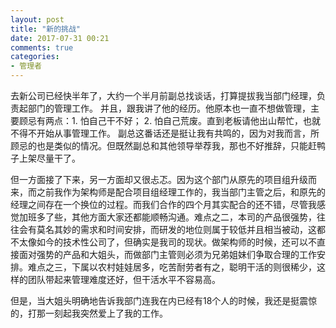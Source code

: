 ```yaml
---
layout: post
title: "新的挑战"
date: 2017-07-31 00:21
comments: true
categories:
- 管理者
---
```



去新公司已经快半年了，大约一个半月前副总找谈话，打算提拔我当部门经理，负责起部门的管理工作。
并且，跟我讲了他的经历。他原本也一直不想做管理，主要顾忌有两点：1. 怕自己干不好； 2. 怕自己荒废。直到老板请他出山帮忙，也就不得不开始从事管理工作。
副总这番话还是挺让我有共鸣的，因为对我而言，所顾忌的也是类似的情况。但既然副总和其他领导举荐我，那也不好推辞，只能赶鸭子上架尽量干了。

但一方面接了下来，另一方面却又很忐忑。因为这个部门从原先的项目组升级而来，而之前我作为架构师是配合项目组经理工作的，我当部门主管之后，和原先的经理之间存在一个换位的过程。而我们合作的四个月其实配合的还不错，尽管我感觉加班多了些，其他方面大家还都能顺畅沟通。难点之二，本司的产品很强势，往往会有莫名其妙的需求和时间安排，而研发的地位则属于较低并且相当被动，这都不太像如今的技术性公司了，但确实是我司的现状。做架构师的时候，还可以不直接面对强势的产品和大姐头，而做部门主管则必须为兄弟姐妹们争取合理的工作安排。难点之三，下属以农村娃娃居多，吃苦耐劳者有之，聪明干活的则很稀少，这样的团队带起来管理难度还好，但干活水平不容易高。

但是，当大姐头明确地告诉我部门连我在内已经有18个人的时候，我还是挺震惊的，打那一刻起我突然爱上了我的工作。
